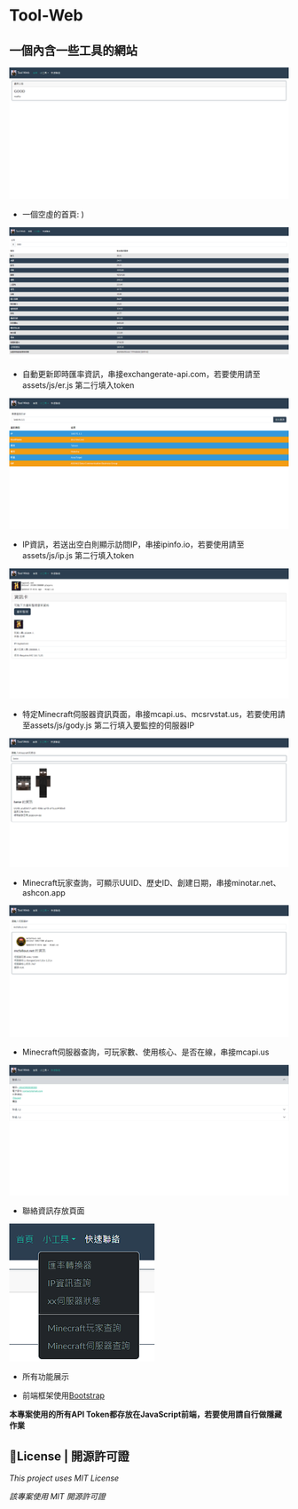 # Tool-Web
一個內含一些工具的網站
---

![image](https://github.com/Ray1020-a/Tool-Web/blob/main/img/01.png)
- 一個空虛的首頁: )

![image](https://github.com/Ray1020-a/Tool-Web/blob/main/img/02.png)
- 自動更新即時匯率資訊，串接exchangerate-api.com，若要使用請至assets/js/er.js 第二行填入token

![image](https://github.com/Ray1020-a/Tool-Web/blob/main/img/03.png)
- IP資訊，若送出空白則顯示訪問IP，串接ipinfo.io，若要使用請至assets/js/ip.js 第二行填入token

![image](https://github.com/Ray1020-a/Tool-Web/blob/main/img/04.png)
- 特定Minecraft伺服器資訊頁面，串接mcapi.us、mcsrvstat.us，若要使用請至assets/js/gody.js 第二行填入要監控的伺服器IP

![image](https://github.com/Ray1020-a/Tool-Web/blob/main/img/05.png)
- Minecraft玩家查詢，可顯示UUID、歷史ID、創建日期，串接minotar.net、ashcon.app

![image](https://github.com/Ray1020-a/Tool-Web/blob/main/img/06.png)
- Minecraft伺服器查詢，可玩家數、使用核心、是否在線，串接mcapi.us

![image](https://github.com/Ray1020-a/Tool-Web/blob/main/img/08.png)
- 聯絡資訊存放頁面

![image](https://github.com/Ray1020-a/Tool-Web/blob/main/img/07.png)
- 所有功能展示

- 前端框架使用[Bootstrap](https://getbootstrap.com/)

**本專案使用的所有API Token都存放在JavaScript前端，若要使用請自行做隱藏作業**

## 📃License | 開源許可證
*This project uses MIT License*

*該專案使用 MIT 開源許可證*
